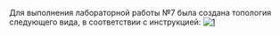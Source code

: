 Для выполнения лабораторной работы №7 была создана топология следующего вида, в соответствии с инструкцией:
<a href="https://ibb.co/tz3nkYN"><img src="https://i.ibb.co/LrvBb9q/1.jpg" alt="1" border="0"></a>
